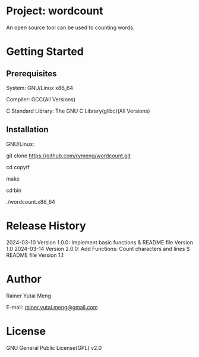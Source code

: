 # Project: wordcount
An open source tool can be used to counting words.

# Getting Started

## Prerequisites

System: GNU/Linux x86\_64

Compiler: GCC(All Versions)

C Standard Library: The GNU C Library(glibc)(All Versions)

## Installation

GNU/Linux:

git clone https://github.com/rymeng/wordcount.git

cd copytf

make

cd bin

./wordcount.x86\_64

# Release History

2024-03-10 Version 1.0.0: Implement basic functions & README file Version 1.0
2024-03-14 Version 2.0.0: Add Functions: Count characters and lines $ README file Version 1.1

# Author

Rainer Yutai Meng

E-mail: rainer.yutai.meng@gmail.com

# License

GNU General Public License(GPL) v2.0
